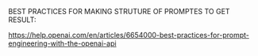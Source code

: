 
BEST PRACTICES FOR MAKING STRUTURE OF PROMPTES TO GET RESULT:

https://help.openai.com/en/articles/6654000-best-practices-for-prompt-engineering-with-the-openai-api

